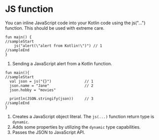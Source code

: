 # JS function

You can inline JavaScript code into your Kotlin code using the js("…") function.
This should be used with extreme care.

```kotlin-js
fun main() {
//sampleStart
    js("alert(\"alert from Kotlin!\")") // 1
//sampleEnd    
}
```

1. Sending a JavaScript alert from a Kotlin function.

```kotlin-js
fun main(){
//sampleStart
  val json = js("{}")               // 1
  json.name = "Jane"                // 2
  json.hobby = "movies"
  
  println(JSON.stringify(json))     // 3
//sampleEnd
}
```

1. Creates a JavaScript object literal. The `js(...)` function return type is `dynamic`.
2. Adds some properties by utilizing the `dynamic` type capabilities.
3. Passes the JSON to JavaScript API.
